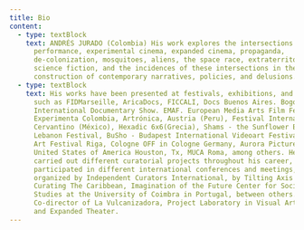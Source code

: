 ```yaml
---
title: Bio
content:
  - type: textBlock
    text: ANDRÉS JURADO (Colombia) His work explores the intersections between
      performance, experimental cinema, expanded cinema, propaganda,
      de-colonization, mosquitoes, aliens, the space race, extraterritoriality,
      science fiction, and the incidences of these intersections in the
      construction of contemporary narratives, policies, and delusions.
  - type: textBlock
    text: His works have been presented at festivals, exhibitions, and exhibitions
      such as FIDMarseille, AricaDocs, FICCALI, Docs Buenos Aires. Bogotá
      International Documentary Show. EMAF. European Media Arts Film Festival,
      Experimenta Colombia, Artrónica, Austria (Peru), Festival Internacional
      Cervantino (México), Hexadic 6x6(Grecia), Shams - the Sunflower Beirut /
      Lebanon Festival, BuSho - Budapest International Videoart Festival, Video
      Art Festival Riga, Cologne OFF in Cologne Germany, Aurora Picture Show
      United States of America Houston, Tx, MUCA Roma, among others. He has
      carried out different curatorial projects throughout his career,
      participated in different international conferences and meetings,
      organized by Independent Curators International, by Tilting Axis -
      Curating The Caribbean, Imagination of the Future Center for Social
      Studies at the University of Coimbra in Portugal, between others. He is
      Co-director of La Vulcanizadora, Project Laboratory in Visual Arts, Cinema
      and Expanded Theater.
---
```


